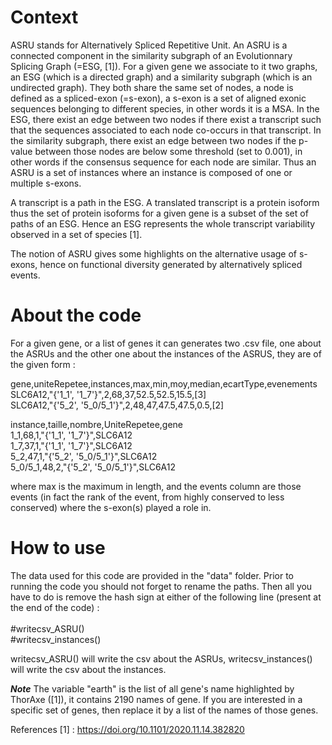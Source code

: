 # Context

ASRU stands for Alternatively Spliced Repetitive Unit. An ASRU is a connected component in the similarity subgraph of an Evolutionnary Splicing Graph (=ESG, [1]). 
For a given gene we associate to it two graphs, an ESG (which is a directed graph) and a similarity subgraph (which is an undirected graph). They both share the same set of nodes, a node is defined as a spliced-exon (=s-exon), a s-exon is a set of aligned exonic sequences belonging to different species, in other words it is a MSA. In the ESG, there exist an edge between two nodes if there exist a transcript such that the sequences associated to each node co-occurs in that transcript. In the similarity subgraph, there exist an edge between two nodes if the p-value between those nodes are below some threshold (set to 0.001), in other words if the consensus sequence for each node are similar.
Thus an ASRU is a set of instances where an instance is composed of one or multiple s-exons.

A transcript is a path in the ESG. A translated transcript is a protein isoform thus the set of protein isoforms for a given gene is a subset of the set of paths of an ESG.
Hence an ESG represents the whole transcript variability observed in a set of species [1].

The notion of ASRU gives some highlights on the alternative usage of s-exons, hence on functional diversity generated by alternatively spliced events.

# About the code

For a given gene, or a list of genes it can generates two .csv file, one about the ASRUs and the other one about the instances of the ASRUS, they are of the given form : <br />

gene,uniteRepetee,instances,max,min,moy,median,ecartType,evenements <br />
SLC6A12,"{'1_1', '1_7'}",2,68,37,52.5,52.5,15.5,[3] <br />
SLC6A12,"{'5_2', '5_0/5_1'}",2,48,47,47.5,47.5,0.5,[2]

instance,taille,nombre,UniteRepetee,gene <br />
1_1,68,1,"{'1_1', '1_7'}",SLC6A12 <br />
1_7,37,1,"{'1_1', '1_7'}",SLC6A12 <br />
5_2,47,1,"{'5_2', '5_0/5_1'}",SLC6A12 <br />
5_0/5_1,48,2,"{'5_2', '5_0/5_1'}",SLC6A12

where max is the maximum in length, and the events column are those events (in fact the rank of the event, from highly conserved to less conserved) where the s-exon(s) played a role in.




# How to use

The data used for this code are provided in the "data" folder. Prior to running the code you should not forget to rename the paths.
Then all you have to do is remove the hash sign at either of the following line (present at the end of the code) : <br />
<br />
#writecsv_ASRU()       
#writecsv_instances() <br />

writecsv_ASRU() will write the csv about the ASRUs, writecsv_instances() will write the csv about the instances.

***Note***
The variable "earth" is the list of all gene's name highlighted by ThorAxe ([1]), it contains 2190 names of gene. If you are interested in a specific set of genes, then replace it by a list of the names of those genes.

References
[1] : https://doi.org/10.1101/2020.11.14.382820
